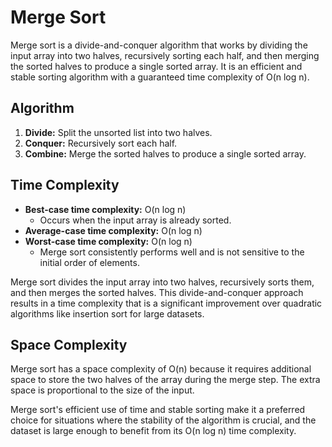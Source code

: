  # Merge Sort

Merge sort is a divide-and-conquer algorithm that works by dividing the input array into two halves, recursively sorting each half, and then merging the sorted halves to produce a single sorted array. It is an efficient and stable sorting algorithm with a guaranteed time complexity of O(n log n).

## Algorithm

1. **Divide:** Split the unsorted list into two halves.
2. **Conquer:** Recursively sort each half.
3. **Combine:** Merge the sorted halves to produce a single sorted array.

## Time Complexity

- **Best-case time complexity:** O(n log n)
  - Occurs when the input array is already sorted.
- **Average-case time complexity:** O(n log n)
- **Worst-case time complexity:** O(n log n)
  - Merge sort consistently performs well and is not sensitive to the initial order of elements.

Merge sort divides the input array into two halves, recursively sorts them, and then merges the sorted halves. This divide-and-conquer approach results in a time complexity that is a significant improvement over quadratic algorithms like insertion sort for large datasets.

## Space Complexity

Merge sort has a space complexity of O(n) because it requires additional space to store the two halves of the array during the merge step. The extra space is proportional to the size of the input.

Merge sort's efficient use of time and stable sorting make it a preferred choice for situations where the stability of the algorithm is crucial, and the dataset is large enough to benefit from its O(n log n) time complexity.
